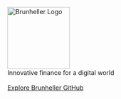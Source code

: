 <br />
<div align="left">
  <a href="https://brunheller.com">
    <picture>
      <source 
        media="(prefers-color-scheme: dark)" 
        srcset="https://github.com/user-attachments/assets/bd7c7174-6936-4651-855c-d45fe0d31dfb" width="140" 
        alt="Brunheller Logo">
      <img src="https://github.com/user-attachments/assets/8d9ad6e2-3df7-435f-a1a2-63a99164b7fc" width="140" 
      alt="Brunheller Logo">
    </picture>
  </a>
</div>
<div align="left">
  Innovative finance for a digital world
  <br /><br />
  <a href="https://github.com/brunheller" target="_blank">Explore Brunheller GitHub</a>
</div>
<br />
